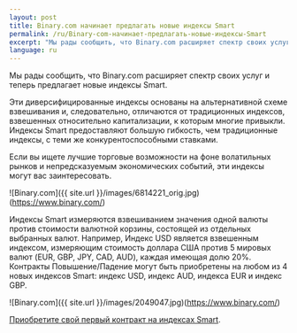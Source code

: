 ```yaml
---
layout: post
title: Binary.com начинает предлагать новые индексы Smart
permalink: /ru/Binary-com-начинает-предлагать-новые-индексы-Smart
excerpt: "Мы рады сообщить, что Binary.com расширяет спектр своих услуг и теперь предлагает новые индексы Smart."
language: ru
---
```


Мы рады сообщить, что Binary.com расширяет спектр своих услуг и теперь предлагает новые индексы Smart.

Эти диверсифицированные индексы основаны на альтернативной схеме взвешивания и, следовательно, отличаются от традиционных индексов, взвешенных относительно капитализации, к которым многие привыкли. Индексы Smart предоставляют большую гибкость, чем традиционные индексы, с теми же конкурентоспособными ставками.

Если вы ищете лучшие торговые возможности на фоне волатильных рынков и непредсказуемым экономических событий, эти индексы могут вас заинтересовать.

![Binary.com]({{ site.url }}/images/6814221_orig.jpg)(https://www.binary.com/)

Индексы Smart измеряются взвешиванием значения одной валюты против стоимости валютной корзины, состоящей из отдельных выбранных валют. Например, Индекс USD является взвешенным индексом, измеряющим стоимость доллара США против 5 мировых валют (EUR, GBP, JPY, CAD, AUD), каждая имеющая долю 20%. Контракты Повышение/Падение могут быть приобретены на любом из 4 новых индексов Smart: индекс USD, индекс AUD, индекса EUR и индекс GBP.

![Binary.com]({{ site.url }}/images/2049047.jpg)(https://www.binary.com/)

[Приобретите свой первый контракт на индексах Smart](https://www.binary.com/).
